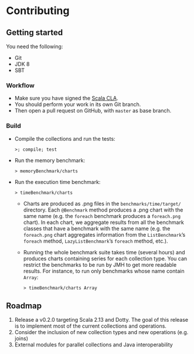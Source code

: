 # Contributing

## Getting started

You need the following:

- Git
- JDK 8
- SBT

### Workflow

- Make sure you have signed the [Scala CLA](http://www.lightbend.com/contribute/cla/scala).
- You should perform your work in its own Git branch.
- Then open a pull request on GitHub, with `master` as base branch.

### Build

- Compile the collections and run the tests:
  
  ~~~
  >; compile; test
  ~~~
- Run the memory benchmark:
  
  ~~~
  > memoryBenchmark/charts
  ~~~
- Run the execution time benchmark:
  
  ~~~
  > timeBenchmark/charts
  ~~~
  - Charts are produced as .png files in the `benchmarks/time/target/` directory.
    Each `@Benchmark` method produces a .png chart with the same name (e.g. the
    `foreach` benchmark produces a `foreach.png` chart). In each chart, we
    aggregate results from all the benchmark classes that have a benchmark with
    the same name (e.g. the `foreach.png` chart aggregates information from the
    `ListBenchmark`’s `foreach` method, `LazyListBenchmark`’s `foreach` method,
    etc.).
  - Running the whole benchmark suite takes time (several hours) and produces
    charts containing series for each collection type. You can restrict the
    benchmarks to be run by JMH to get more readable results. For instance, to
    run only benchmarks whose name contain `Array`:
    
    ~~~
    > timeBenchmark/charts Array
    ~~~

## Roadmap

1. Release a v0.2.0 targeting Scala 2.13 and Dotty. The goal of this
   release is to implement most of the current collections and operations.
2. Consider the inclusion of new collection types and new operations
   (e.g. joins)
3. External modules for parallel collections and Java interoperability
